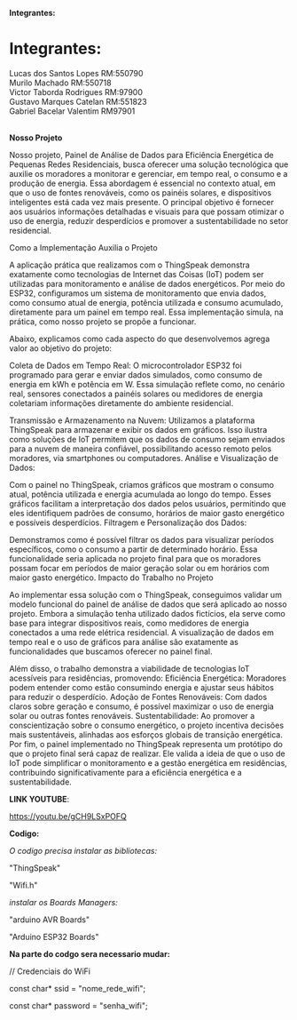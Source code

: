 **Integrantes:**

<h1>Integrantes:</h1>
Lucas dos Santos Lopes RM:550790<br>
Murilo Machado RM:550718<br> 
Victor Taborda Rodrigues RM:97900<br>
Gustavo Marques Catelan RM:551823<br> 
Gabriel Bacelar Valentim RM97901<br>

<br>

**Nosso Projeto**

Nosso projeto, Painel de Análise de Dados para Eficiência Energética de Pequenas Redes Residenciais, busca oferecer uma solução tecnológica que auxilie os moradores a monitorar e gerenciar, em tempo real, o consumo e a produção de energia. Essa abordagem é essencial no contexto atual, em que o uso de fontes renováveis, como os painéis solares, e dispositivos inteligentes está cada vez mais presente. O principal objetivo é fornecer aos usuários informações detalhadas e visuais para que possam otimizar o uso de energia, reduzir desperdícios e promover a sustentabilidade no setor residencial.

Como a Implementação Auxilia o Projeto

A aplicação prática que realizamos com o ThingSpeak demonstra exatamente como tecnologias de Internet das Coisas (IoT) podem ser utilizadas para monitoramento e análise de dados energéticos. Por meio do ESP32, configuramos um sistema de monitoramento que envia dados, como consumo atual de energia, potência utilizada e consumo acumulado, diretamente para um painel em tempo real. Essa implementação simula, na prática, como nosso projeto se propõe a funcionar.

Abaixo, explicamos como cada aspecto do que desenvolvemos agrega valor ao objetivo do projeto:

Coleta de Dados em Tempo Real:
O microcontrolador ESP32 foi programado para gerar e enviar dados simulados, como consumo de energia em kWh e potência em W. Essa simulação reflete como, no cenário real, sensores conectados a painéis solares ou medidores de energia coletariam informações diretamente do ambiente residencial.

Transmissão e Armazenamento na Nuvem:
Utilizamos a plataforma ThingSpeak para armazenar e exibir os dados em gráficos. Isso ilustra como soluções de IoT permitem que os dados de consumo sejam enviados para a nuvem de maneira confiável, possibilitando acesso remoto pelos moradores, via smartphones ou computadores.
Análise e Visualização de Dados:

Com o painel no ThingSpeak, criamos gráficos que mostram o consumo atual, potência utilizada e energia acumulada ao longo do tempo. Esses gráficos facilitam a interpretação dos dados pelos usuários, permitindo que eles identifiquem padrões de consumo, horários de maior gasto energético e possíveis desperdícios.
Filtragem e Personalização dos Dados:

Demonstramos como é possível filtrar os dados para visualizar períodos específicos, como o consumo a partir de determinado horário. Essa funcionalidade seria aplicada no projeto final para que os moradores possam focar em períodos de maior geração solar ou em horários com maior gasto energético.
Impacto do Trabalho no Projeto

Ao implementar essa solução com o ThingSpeak, conseguimos validar um modelo funcional do painel de análise de dados que será aplicado ao nosso projeto. Embora a simulação tenha utilizado dados fictícios, ela serve como base para integrar dispositivos reais, como medidores de energia conectados a uma rede elétrica residencial. A visualização de dados em tempo real e o uso de gráficos para análise são exatamente as funcionalidades que buscamos oferecer no painel final.

Além disso, o trabalho demonstra a viabilidade de tecnologias IoT acessíveis para residências, promovendo:
Eficiência Energética: Moradores podem entender como estão consumindo energia e ajustar seus hábitos para reduzir o desperdício.
Adoção de Fontes Renováveis: Com dados claros sobre geração e consumo, é possível maximizar o uso de energia solar ou outras fontes renováveis.
Sustentabilidade: Ao promover a conscientização sobre o consumo energético, o projeto incentiva decisões mais sustentáveis, alinhadas aos esforços globais de transição energética.
Por fim, o painel implementado no ThingSpeak representa um protótipo do que o projeto final será capaz de realizar. Ele valida a ideia de que o uso de IoT pode simplificar o monitoramento e a gestão energética em residências, contribuindo significativamente para a eficiência energética e a sustentabilidade.

**LINK YOUTUBE**:

https://youtu.be/gCH9LSxPOFQ


**Codigo:**

*O codigo precisa instalar as bibliotecas:*

"ThingSpeak"

"Wifi.h"

*instalar os Boards Managers:*

"arduino AVR Boards"

"Arduino ESP32 Boards"

**Na parte do codgo sera necessario mudar:**

// Credenciais do WiFi

const char* ssid = "nome_rede_wifi";

const char* password = "senha_wifi";
